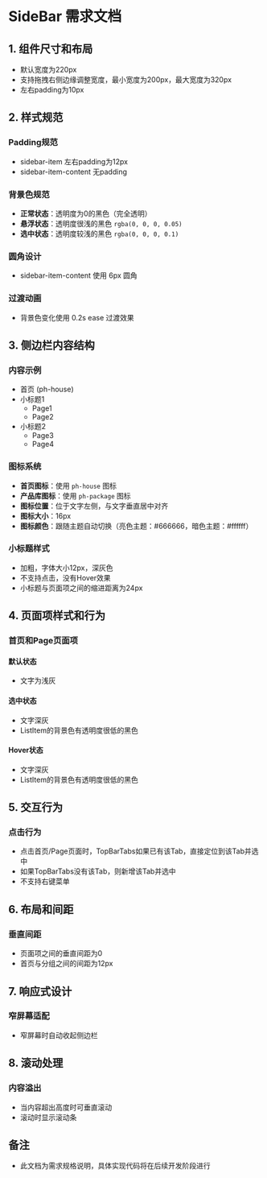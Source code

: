 # SideBar 需求文档

## 1. 组件尺寸和布局
- 默认宽度为220px
- 支持拖拽右侧边缘调整宽度，最小宽度为200px，最大宽度为320px
- 左右padding为10px

## 2. 样式规范

### Padding规范
- sidebar-item 左右padding为12px
- sidebar-item-content 无padding

### 背景色规范
- **正常状态**：透明度为0的黑色（完全透明）
- **悬浮状态**：透明度很浅的黑色 `rgba(0, 0, 0, 0.05)`
- **选中状态**：透明度较浅的黑色 `rgba(0, 0, 0, 0.1)`

### 圆角设计
- sidebar-item-content 使用 6px 圆角

### 过渡动画
- 背景色变化使用 0.2s ease 过渡效果

## 3. 侧边栏内容结构

### 内容示例
- 首页 (ph-house)
- 小标题1
  - Page1
  - Page2
- 小标题2
  - Page3
  - Page4

### 图标系统
- **首页图标**：使用 `ph-house` 图标
- **产品库图标**：使用 `ph-package` 图标
- **图标位置**：位于文字左侧，与文字垂直居中对齐
- **图标大小**：16px
- **图标颜色**：跟随主题自动切换（亮色主题：#666666，暗色主题：#ffffff）

### 小标题样式
- 加粗，字体大小12px，深灰色
- 不支持点击，没有Hover效果
- 小标题与页面项之间的缩进距离为24px

## 4. 页面项样式和行为

### 首页和Page页面项

#### 默认状态
- 文字为浅灰

#### 选中状态
- 文字深灰
- ListItem的背景色有透明度很低的黑色

#### Hover状态
- 文字深灰
- ListItem的背景色有透明度很低的黑色

## 5. 交互行为

### 点击行为
- 点击首页/Page页面时，TopBarTabs如果已有该Tab，直接定位到该Tab并选中
- 如果TopBarTabs没有该Tab，则新增该Tab并选中
- 不支持右键菜单

## 6. 布局和间距

### 垂直间距
- 页面项之间的垂直间距为0
- 首页与分组之间的间距为12px

## 7. 响应式设计

### 窄屏幕适配
- 窄屏幕时自动收起侧边栏

## 8. 滚动处理

### 内容溢出
- 当内容超出高度时可垂直滚动
- 滚动时显示滚动条

## 备注
- 此文档为需求规格说明，具体实现代码将在后续开发阶段进行
